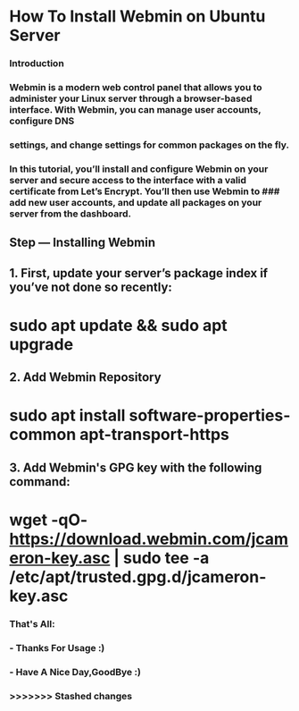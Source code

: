 # How To Install Webmin on Ubuntu Server

### Introduction
### Webmin is a modern web control panel that allows you to administer your Linux server through a browser-based interface. With Webmin, you can manage user accounts, configure DNS 
### settings, and change settings for common packages on the fly.
### In this tutorial, you’ll install and configure Webmin on your server and secure access to the interface with a valid certificate from Let’s Encrypt. You’ll then use Webmin to ### add new user accounts, and update all packages on your server from the dashboard.
## Step  — Installing Webmin
## 1. First, update your server’s package index if you’ve not done so recently:
#  sudo apt update && sudo apt upgrade
## 2. Add Webmin Repository
# sudo apt install software-properties-common apt-transport-https
## 3. Add Webmin's GPG key with the following command:
# wget -qO- https://download.webmin.com/jcameron-key.asc | sudo tee -a /etc/apt/trusted.gpg.d/jcameron-key.asc

### That's All:
### - Thanks For Usage :)
 ### - Have A Nice Day,GoodBye :)
### >>>>>>> Stashed changes

